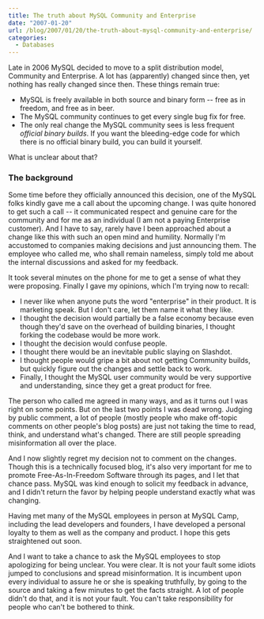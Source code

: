```yaml
---
title: The truth about MySQL Community and Enterprise
date: "2007-01-20"
url: /blog/2007/01/20/the-truth-about-mysql-community-and-enterprise/
categories:
  - Databases
---
```

Late in 2006 MySQL decided to move to a split distribution model, Community and Enterprise. A lot has (apparently) changed since then, yet nothing has really changed since then. These things remain true:

*   MySQL is freely available in both source and binary form -- free as in freedom, and free as in beer.
*   The MySQL community continues to get every single bug fix for free.
*   The only real change the MySQL community sees is less frequent *official binary builds*. If you want the bleeding-edge code for which there is no official binary build, you can build it yourself.

What is unclear about that?

### The background

Some time before they officially announced this decision, one of the MySQL folks kindly gave me a call about the upcoming change. I was quite honored to get such a call -- it communicated respect and genuine care for the community and for me as an individual (I am not a paying Enterprise customer). And I have to say, rarely have I been approached about a change like this with such an open mind and humility. Normally I'm accustomed to companies making decisions and just announcing them. The employee who called me, who shall remain nameless, simply told me about the internal discussions and asked for my feedback.

It took several minutes on the phone for me to get a sense of what they were proposing. Finally I gave my opinions, which I'm trying now to recall:

*   I never like when anyone puts the word "enterprise" in their product. It is marketing speak. But I don't care, let them name it what they like.
*   I thought the decision would partially be a false economy because even though they'd save on the overhead of building binaries, I thought forking the codebase would be more work.
*   I thought the decision would confuse people.
*   I thought there would be an inevitable public slaying on Slashdot.
*   I thought people would gripe a bit about not getting Community builds, but quickly figure out the changes and settle back to work.
*   Finally, I thought the MySQL user community would be very supportive and understanding, since they get a great product for free.

The person who called me agreed in many ways, and as it turns out I was right on some points. But on the last two points I was dead wrong. Judging by public comment, a lot of people (mostly people who make off-topic comments on other people's blog posts) are just not taking the time to read, think, and understand what's changed. There are still people spreading misinformation all over the place.

And I now slightly regret my decision not to comment on the changes. Though this is a technically focused blog, it's also very important for me to promote Free-As-In-Freedom Software through its pages, and I let that chance pass. MySQL was kind enough to solicit my feedback in advance, and I didn't return the favor by helping people understand exactly what was changing.

Having met many of the MySQL employees in person at MySQL Camp, including the lead developers and founders, I have developed a personal loyalty to them as well as the company and product. I hope this gets straightened out soon.

And I want to take a chance to ask the MySQL employees to stop apologizing for being unclear. You were clear. It is not your fault some idiots jumped to conclusions and spread misinformation. It is incumbent upon every individual to assure he or she is speaking truthfully, by going to the source and taking a few minutes to get the facts straight. A lot of people didn't do that, and it is not your fault. You can't take responsibility for people who can't be bothered to think.


